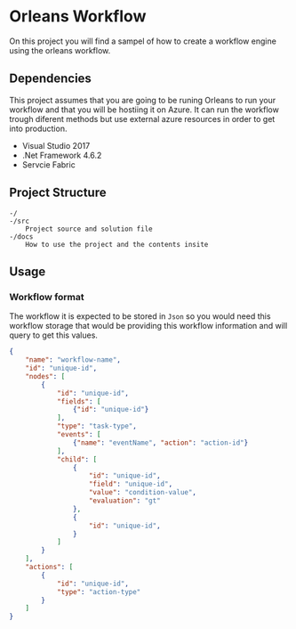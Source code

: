 # Orleans Workflow
On this project you will find a sampel of how to create a workflow engine using the orleans workflow. 


## Dependencies
This project assumes that you are going to be runing Orleans to run your workflow and that you will be hostiing it on Azure. It can run the workflow trough diferent methods but  use external azure resources in order to get into production.

- Visual Studio 2017
- .Net Framework 4.6.2
- Servcie Fabric

## Project Structure
    -/
    -/src
        Project source and solution file
    -/docs
        How to use the project and the contents insite

## Usage

### Workflow format
The workflow it is expected to be stored in `Json` so you would need this workflow storage that would be providing this workflow information and will query to get this values. 

```json
{
    "name": "workflow-name",
    "id": "unique-id",
    "nodes": [
        {
            "id": "unique-id",
            "fields": [
                {"id": "unique-id"}
            ],
            "type": "task-type",
            "events": [
                {"name": "eventName", "action": "action-id"}
            ],
            "child": [
                {
                    "id": "unique-id",
                    "field": "unique-id",
                    "value": "condition-value",
                    "evaluation": "gt"
                },
                {
                    "id": "unique-id",
                }
            ]
        }
    ],
    "actions": [
        {
            "id": "unique-id",
            "type": "action-type"
        }
    ]
}
```
